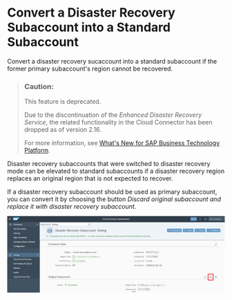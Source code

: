 <!-- loio35736580b814412788e0b5b3915cbdc3 -->

# Convert a Disaster Recovery Subaccount into a Standard Subaccount

Convert a disaster recovery sucaccount into a standard subaccount if the former primary subaccount's region cannot be recovered.

> ### Caution:  
> This feature is deprecated.
> 
> Due to the discontinuation of the *Enhanced Disaster Recovery Service*, the related functionality in the Cloud Connector has been dropped as of version 2.16.
> 
> For more information, see [What's New for SAP Business Technology Platform](https://help.sap.com/whats-new/cf0cb2cb149647329b5d02aa96303f56?Component=Enhanced%2520Disaster%2520Recovery%2520Service&locale=en-US&version=Cloud).

Disaster recovery subaccounts that were switched to disaster recovery mode can be elevated to standard subaccounts if a disaster recovery region replaces an original region that is not expected to recover.

If a disaster recovery subaccount should be used as primary subaccount, you can convert it by choosing the button *Discard original subaccount and replace it with disaster recovery subaccount*.

![](images/SCC_Elevate_DR_Subaccount_9bcf2b4.png)


